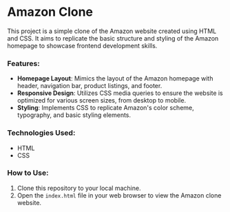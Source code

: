 # Amazon Clone

This project is a simple clone of the Amazon website created using HTML and CSS. It aims to replicate the basic structure and styling of the Amazon homepage to showcase frontend development skills.

### Features:
- **Homepage Layout**: Mimics the layout of the Amazon homepage with header, navigation bar, product listings, and footer.
- **Responsive Design**: Utilizes CSS media queries to ensure the website is optimized for various screen sizes, from desktop to mobile.
- **Styling**: Implements CSS to replicate Amazon's color scheme, typography, and basic styling elements.

### Technologies Used:
- HTML
- CSS

### How to Use:
1. Clone this repository to your local machine.
2. Open the `index.html` file in your web browser to view the Amazon clone website.
